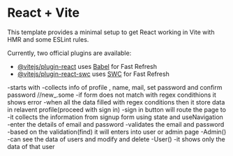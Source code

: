 # React + Vite

This template provides a minimal setup to get React working in Vite with HMR and some ESLint rules.

Currently, two official plugins are available:

- [@vitejs/plugin-react](https://github.com/vitejs/vite-plugin-react/blob/main/packages/plugin-react/README.md) uses [Babel](https://babeljs.io/) for Fast Refresh
- [@vitejs/plugin-react-swc](https://github.com/vitejs/vite-plugin-react-swc) uses [SWC](https://swc.rs/) for Fast Refresh




-starts with <Signup/>
    -collects info of profile , name, mail, set password and confirm password   //new_.some
    -if form does not match with regex condithions it shows error 
    -when all the data filled with regex conditions then it store data in relavent profile(proceed with sign in)
-sign in button will route the page to <Login/>
    -it collects the information from signup form using state and useNavigation
    -enter the details of email and password 
    -validates the email and password 
    -based on the validation(find) it will enters into user or admin page
-Admin(<Admin/>)
    -can see the data of users and modify and delete
-User(<UserDashboard/>)
    -it shows only the data of that user 